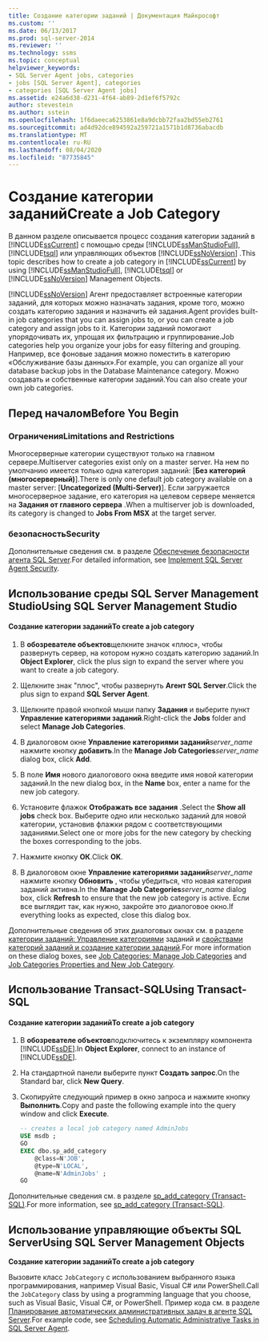```yaml
---
title: Создание категории заданий | Документация Майкрософт
ms.custom: ''
ms.date: 06/13/2017
ms.prod: sql-server-2014
ms.reviewer: ''
ms.technology: ssms
ms.topic: conceptual
helpviewer_keywords:
- SQL Server Agent jobs, categories
- jobs [SQL Server Agent], categories
- categories [SQL Server Agent jobs]
ms.assetid: e24a6d38-d231-4f64-ab89-2d1ef6f5792c
author: stevestein
ms.author: sstein
ms.openlocfilehash: 1f6daeeca6253861e8a9dcbb72faa2bd55eb2761
ms.sourcegitcommit: ad4d92dce894592a259721a1571b1d8736abacdb
ms.translationtype: MT
ms.contentlocale: ru-RU
ms.lasthandoff: 08/04/2020
ms.locfileid: "87735845"
---
```

# <a name="create-a-job-category"></a><span data-ttu-id="dfa23-102">Создание категории заданий</span><span class="sxs-lookup"><span data-stu-id="dfa23-102">Create a Job Category</span></span>
  <span data-ttu-id="dfa23-103">В данном разделе описывается процесс создания категории заданий в [!INCLUDE[ssCurrent](../../includes/sscurrent-md.md)] с помощью среды [!INCLUDE[ssManStudioFull](../../includes/ssmanstudiofull-md.md)], [!INCLUDE[tsql](../../includes/tsql-md.md)] или управляющих объектов [!INCLUDE[ssNoVersion](../../includes/ssnoversion-md.md)] .</span><span class="sxs-lookup"><span data-stu-id="dfa23-103">This topic describes how to create a job category in [!INCLUDE[ssCurrent](../../includes/sscurrent-md.md)] by using [!INCLUDE[ssManStudioFull](../../includes/ssmanstudiofull-md.md)], [!INCLUDE[tsql](../../includes/tsql-md.md)] or [!INCLUDE[ssNoVersion](../../includes/ssnoversion-md.md)] Management Objects.</span></span>  
  
 [!INCLUDE[ssNoVersion](../../includes/ssnoversion-md.md)] <span data-ttu-id="dfa23-104">Агент предоставляет встроенные категории заданий, для которых можно назначать задания, кроме того, можно создать категорию задания и назначить ей задания.</span><span class="sxs-lookup"><span data-stu-id="dfa23-104">Agent provides built-in job categories that you can assign jobs to, or you can create a job category and assign jobs to it.</span></span> <span data-ttu-id="dfa23-105">Категории заданий помогают упорядочивать их, упрощая их фильтрацию и группирование.</span><span class="sxs-lookup"><span data-stu-id="dfa23-105">Job categories help you organize your jobs for easy filtering and grouping.</span></span> <span data-ttu-id="dfa23-106">Например, все фоновые задания можно поместить в категорию «Обслуживание базы данных».</span><span class="sxs-lookup"><span data-stu-id="dfa23-106">For example, you can organize all your database backup jobs in the Database Maintenance category.</span></span> <span data-ttu-id="dfa23-107">Можно создавать и собственные категории заданий.</span><span class="sxs-lookup"><span data-stu-id="dfa23-107">You can also create your own job categories.</span></span>  
  
 
  
##  <a name="before-you-begin"></a><a name="BeforeYouBegin"></a> <span data-ttu-id="dfa23-108">Перед началом</span><span class="sxs-lookup"><span data-stu-id="dfa23-108">Before You Begin</span></span>  
  
###  <a name="limitations-and-restrictions"></a><a name="Restrictions"></a> <span data-ttu-id="dfa23-109">Ограничения</span><span class="sxs-lookup"><span data-stu-id="dfa23-109">Limitations and Restrictions</span></span>  
 <span data-ttu-id="dfa23-110">Многосерверные категории существуют только на главном сервере.</span><span class="sxs-lookup"><span data-stu-id="dfa23-110">Multiserver categories exist only on a master server.</span></span> <span data-ttu-id="dfa23-111">На нем по умолчанию имеется только одна категория заданий: [**Без категорий (многосерверный)**].</span><span class="sxs-lookup"><span data-stu-id="dfa23-111">There is only one default job category available on a master server: [**Uncategorized (Multi-Server)**].</span></span> <span data-ttu-id="dfa23-112">Если загружается многосерверное задание, его категория на целевом сервере меняется на **Задания от главного сервера** .</span><span class="sxs-lookup"><span data-stu-id="dfa23-112">When a multiserver job is downloaded, its category is changed to **Jobs From MSX** at the target server.</span></span>  
  
###  <a name="security"></a><a name="Security"></a> <span data-ttu-id="dfa23-113">безопасность</span><span class="sxs-lookup"><span data-stu-id="dfa23-113">Security</span></span>  
 <span data-ttu-id="dfa23-114">Дополнительные сведения см. в разделе [Обеспечение безопасности агента SQL Server](implement-sql-server-agent-security.md).</span><span class="sxs-lookup"><span data-stu-id="dfa23-114">For detailed information, see [Implement SQL Server Agent Security](implement-sql-server-agent-security.md).</span></span>  
  
##  <a name="using-sql-server-management-studio"></a><a name="SSMS"></a> <span data-ttu-id="dfa23-115">Использование среды SQL Server Management Studio</span><span class="sxs-lookup"><span data-stu-id="dfa23-115">Using SQL Server Management Studio</span></span>  
  
#### <a name="to-create-a-job-category"></a><span data-ttu-id="dfa23-116">Создание категории заданий</span><span class="sxs-lookup"><span data-stu-id="dfa23-116">To create a job category</span></span>  
  
1.  <span data-ttu-id="dfa23-117">В **обозревателе объектов**щелкните значок «плюс», чтобы развернуть сервер, на котором нужно создать категорию заданий.</span><span class="sxs-lookup"><span data-stu-id="dfa23-117">In **Object Explorer**, click the plus sign to expand the server where you want to create a job category.</span></span>  
  
2.  <span data-ttu-id="dfa23-118">Щелкните знак "плюс", чтобы развернуть **Агент SQL Server**.</span><span class="sxs-lookup"><span data-stu-id="dfa23-118">Click the plus sign to expand **SQL Server Agent**.</span></span>  
  
3.  <span data-ttu-id="dfa23-119">Щелкните правой кнопкой мыши папку **Задания** и выберите пункт **Управление категориями заданий**.</span><span class="sxs-lookup"><span data-stu-id="dfa23-119">Right-click the **Jobs** folder and select **Manage Job Categories**.</span></span>  
  
4.  <span data-ttu-id="dfa23-120">В диалоговом окне **Управление категориями заданий**_server_name_ нажмите кнопку **добавить**.</span><span class="sxs-lookup"><span data-stu-id="dfa23-120">In the **Manage Job Categories**_server_name_ dialog box, click **Add**.</span></span>  
  
5.  <span data-ttu-id="dfa23-121">В поле **Имя** нового диалогового окна введите имя новой категории заданий.</span><span class="sxs-lookup"><span data-stu-id="dfa23-121">In the new dialog box, in the **Name** box, enter a name for the new job category.</span></span>  
  
6.  <span data-ttu-id="dfa23-122">Установите флажок **Отображать все задания** .</span><span class="sxs-lookup"><span data-stu-id="dfa23-122">Select the **Show all jobs** check box.</span></span> <span data-ttu-id="dfa23-123">Выберите одно или несколько заданий для новой категории, установив флажки рядом с соответствующими заданиями.</span><span class="sxs-lookup"><span data-stu-id="dfa23-123">Select one or more jobs for the new category by checking the boxes corresponding to the jobs.</span></span>  
  
7.  <span data-ttu-id="dfa23-124">Нажмите кнопку **ОК**.</span><span class="sxs-lookup"><span data-stu-id="dfa23-124">Click **OK**.</span></span>  
  
8.  <span data-ttu-id="dfa23-125">В диалоговом окне **Управление категориями заданий**_server_name_ нажмите кнопку **Обновить** , чтобы убедиться, что новая категория заданий активна.</span><span class="sxs-lookup"><span data-stu-id="dfa23-125">In the **Manage Job Categories**_server_name_ dialog box, click **Refresh** to ensure that the new job category is active.</span></span> <span data-ttu-id="dfa23-126">Если все выглядит так, как нужно, закройте это диалоговое окно.</span><span class="sxs-lookup"><span data-stu-id="dfa23-126">If everything looks as expected, close this dialog box.</span></span>  
  
 <span data-ttu-id="dfa23-127">Дополнительные сведения об этих диалоговых окнах см. в разделе [категории заданий: Управление категориями](job-categories-manage-job-categories.md) заданий и [свойствами категорий заданий и создание категории заданий](job-categories-properties-new-job-category.md).</span><span class="sxs-lookup"><span data-stu-id="dfa23-127">For more information on these dialog boxes, see [Job Categories: Manage Job Categories](job-categories-manage-job-categories.md) and [Job Categories Properties and New Job Category](job-categories-properties-new-job-category.md).</span></span>  

##  <a name="using-transact-sql"></a><a name="TSQL"></a> <span data-ttu-id="dfa23-128">Использование Transact-SQL</span><span class="sxs-lookup"><span data-stu-id="dfa23-128">Using Transact-SQL</span></span>  
  
#### <a name="to-create-a-job-category"></a><span data-ttu-id="dfa23-129">Создание категории заданий</span><span class="sxs-lookup"><span data-stu-id="dfa23-129">To create a job category</span></span>  
  
1.  <span data-ttu-id="dfa23-130">В **обозревателе объектов**подключитесь к экземпляру компонента [!INCLUDE[ssDE](../../includes/ssde-md.md)].</span><span class="sxs-lookup"><span data-stu-id="dfa23-130">In **Object Explorer**, connect to an instance of [!INCLUDE[ssDE](../../includes/ssde-md.md)].</span></span>  
  
2.  <span data-ttu-id="dfa23-131">На стандартной панели выберите пункт **Создать запрос**.</span><span class="sxs-lookup"><span data-stu-id="dfa23-131">On the Standard bar, click **New Query**.</span></span>  
  
3.  <span data-ttu-id="dfa23-132">Скопируйте следующий пример в окно запроса и нажмите кнопку **Выполнить**.</span><span class="sxs-lookup"><span data-stu-id="dfa23-132">Copy and paste the following example into the query window and click **Execute**.</span></span>  
  
    ```sql
    -- creates a local job category named AdminJobs   
    USE msdb ;  
    GO  
    EXEC dbo.sp_add_category  
        @class=N'JOB',  
        @type=N'LOCAL',  
        @name=N'AdminJobs' ;  
    GO  
    ```  
  
 <span data-ttu-id="dfa23-133">Дополнительные сведения см. в разделе [sp_add_category &#40;Transact-SQL&#41;](/sql/relational-databases/system-stored-procedures/sp-add-category-transact-sql).</span><span class="sxs-lookup"><span data-stu-id="dfa23-133">For more information, see [sp_add_category &#40;Transact-SQL&#41;](/sql/relational-databases/system-stored-procedures/sp-add-category-transact-sql).</span></span>  

##  <a name="using-sql-server-management-objects"></a><a name="SMO"></a><span data-ttu-id="dfa23-134">Использование управляющие объекты SQL Server</span><span class="sxs-lookup"><span data-stu-id="dfa23-134">Using SQL Server Management Objects</span></span>  
 <span data-ttu-id="dfa23-135">**Создание категории заданий**</span><span class="sxs-lookup"><span data-stu-id="dfa23-135">**To create a job category**</span></span>  
  
 <span data-ttu-id="dfa23-136">Вызовите класс `JobCategory` с использованием выбранного языка программирования, например Visual Basic, Visual C# или PowerShell.</span><span class="sxs-lookup"><span data-stu-id="dfa23-136">Call the `JobCategory` class by using a programming language that you choose, such as Visual Basic, Visual C#, or PowerShell.</span></span> <span data-ttu-id="dfa23-137">Пример кода см. в разделе [Планирование автоматических административных задач в агенте SQL Server](sql-server-agent.md).</span><span class="sxs-lookup"><span data-stu-id="dfa23-137">For example code, see [Scheduling Automatic Administrative Tasks in SQL Server Agent](sql-server-agent.md).</span></span>  
